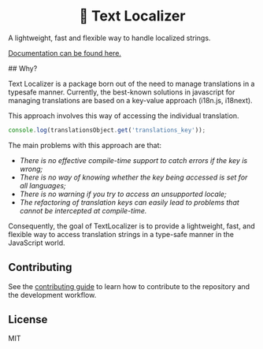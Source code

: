 <h1 align="center">
📖 Text Localizer
</h1>

A lightweight, fast and flexible way to handle localized strings.

[Documentation can be found here.](https://enzomanuelmangano.github.io/text-localizer/)

## Why?

Text Localizer is a package born out of the need to manage translations in a typesafe manner. Currently, the best-known solutions in javascript for managing translations are based on a key-value approach (i18n.js, i18next).

This approach involves this way of accessing the individual translation.

```ts
console.log(translationsObject.get('translations_key'));
```

The main problems with this approach are that:

- _There is no effective compile-time support to catch errors if the key is wrong;_
- _There is no way of knowing whether the key being accessed is set for all languages;_
- _There is no warning if you try to access an unsupported locale;_
- _The refactoring of translation keys can easily lead to problems that cannot be intercepted at compile-time._

Consequently, the goal of TextLocalizer is to provide a lightweight, fast, and flexible way to access translation strings in a type-safe manner in the JavaScript world.

## Contributing

See the [contributing guide](CONTRIBUTING.md) to learn how to contribute to the repository and the development workflow.

## License

MIT
